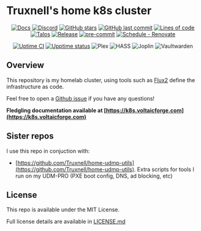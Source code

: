 # Truxnell's home k8s cluster

<div align="center">

[![Docs](https://img.shields.io/static/v1.svg?color=009688&labelColor=555555&logoColor=ffffff&style=for-the-badge&label=Cluster&message=Docs)](https://k8s.voltaicforge.com "Documentation for this repository.")
[![Discord](https://img.shields.io/discord/673534664354430999?color=7289da&label=DISCORD&style=for-the-badge&logo=discord)](https://discord.gg/sTMX7Vh "k8s at home Discord Community")
[![GitHub stars](https://img.shields.io/github/stars/Truxnell/home-cluster?color=green&style=for-the-badge)](https://github.com/Truxnell/home-cluster/stargazers "This repo star count")
[![GitHub last commit](https://img.shields.io/github/last-commit/Truxnell/home-cluster?color=purple&style=for-the-badge)](https://github.com/Truxnell/home-cluster/commits/main "Commit History")
[![Lines of code](https://img.shields.io/tokei/lines/github/Truxnell/home-cluster?style=for-the-badge)](https://github.com/Truxnell/home-cluster/graphs/contributors "Repo # lines of code")
[![Talos](https://img.shields.io/badge/OS-Talos-success?style=for-the-badge)](https://talos.dev "Talos OS")
[![Release](https://img.shields.io/github/v/release/Truxnell/home-cluster?style=for-the-badge)](https://github.com/Truxnell/home-cluster/releases "Repo releases")
[![pre-commit](https://img.shields.io/badge/pre--commit-enabled-brightgreen?logo=pre-commit&logoColor=white&style=for-the-badge&logo-pre-commit)](https://github.com/pre-commit/pre-commit "Precommit status")
[![Schedule - Renovate](https://img.shields.io/github/workflow/status/Truxnell/home-cluster/Schedule%20-%20Renovate?label=Renovate&logo=renovatebot&style=for-the-badge)](https://github.com/Truxnell/home-cluster/actions/workflows/schedule-renovate.yaml)

</div>

<div align="center">

[![Uptime CI](https://img.shields.io/github/workflow/status/Truxnell/upptime/Uptime%20CI?label=Upptime%20CI&style=for-the-badge)](https://github.com/Truxnell/upptime/actions?query=workflow%3A%22Uptime+CI%22)
[![Upptime status](https://img.shields.io/endpoint?label=Status%20page&style=for-the-badge&url=https%3A%2F%2Fraw.githubusercontent.com%2FTruxnell%2Fupptime%2Fmaster%2Fapi%2Fstatus%2Fuptime.json)](https://status.voltaicforge.com)
![Plex](https://img.shields.io/endpoint?label=Plex&logo=plex&style=for-the-badge&url=https%3A%2F%2Fraw.githubusercontent.com%2FTruxnell%2Fupptime%2Fmaster%2Fapi%2Fplex%2Fuptime.json)
![HASS](https://img.shields.io/endpoint?label=homeassistant&logo=homeassistant&style=for-the-badge&url=https%3A%2F%2Fraw.githubusercontent.com%2FTruxnell%2Fupptime%2Fmaster%2Fapi%2Fhome-assistant%2Fuptime.json)
![Joplin](https://img.shields.io/endpoint?label=Joplin&logo=joplin&style=for-the-badge&url=https%3A%2F%2Fraw.githubusercontent.com%2FTruxnell%2Fupptime%2Fmaster%2Fapi%2Fjoplin%2Fuptime.json)
![Vaultwarden](https://img.shields.io/endpoint?label=Vaultwarden&logo=bitwarden&style=for-the-badge&url=https%3A%2F%2Fraw.githubusercontent.com%2FTruxnell%2Fupptime%2Fmaster%2Fapi%2Fvaultwarden%2Fuptime.json)

</div>

## Overview

This repository is my homelab cluster, using tools such as [Flux2](https://github.com/fluxcd/flux2) define the infrastructure as code.

Feel free to open a [Github issue](https://github.com/Truxnell/home-cluster/issues/new) if you have any questions!

**Fledgling documentation available at [https://k8s.voltaicforge.com](https://k8s.voltaicforge.com)**


## Sister repos

I use this repo in conjuction with:

- [https://github.com/Truxnell/home-udmp-utils](https://github.com/Truxnell/home-udmp-utils).  Extra scripts for tools I run on my UDM-PRO (PXE boot config, DNS, ad blocking, etc)

## License

This repo is available under the MIT License.

Full license details are available in [LICENSE.md](LICENSE.md)
